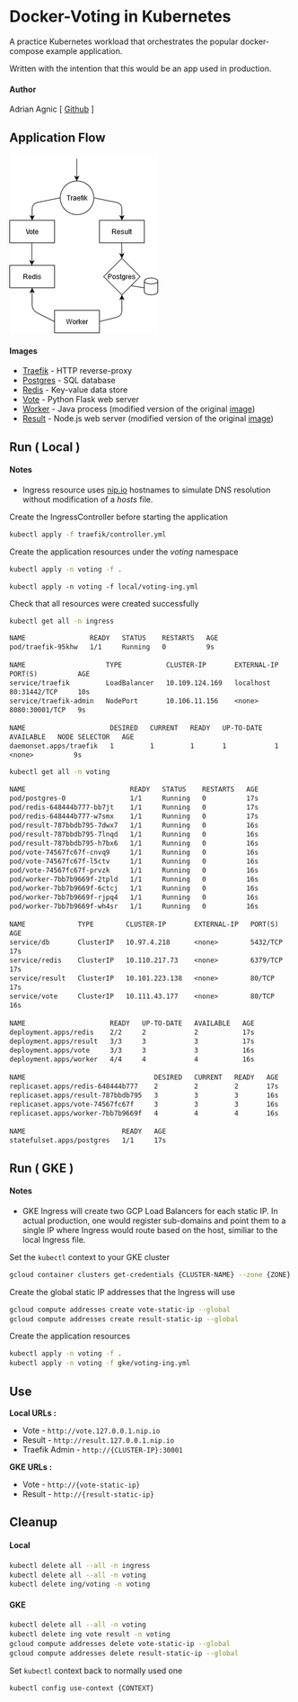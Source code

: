 # Docker-Voting in Kubernetes
A practice Kubernetes workload that orchestrates the popular docker-compose example application.

Written with the intention that this would be an app used in production.

#### Author
Adrian Agnic [ [Github](https://github.com/ajagnic) ]

## Application Flow
![](voting-architecture.png)

#### Images
- [Traefik](https://hub.docker.com/_/traefik) - HTTP reverse-proxy
- [Postgres](https://hub.docker.com/_/postgres) - SQL database
- [Redis](https://hub.docker.com/_/redis) - Key-value data store
- [Vote](https://hub.docker.com/r/dockersamples/examplevotingapp_vote) - Python Flask web server
- [Worker](https://hub.docker.com/r/ajagnic/voting_fixed_worker) - Java process (modified version of the original [image](https://hub.docker.com/r/dockersamples/examplevotingapp_worker))
- [Result](https://hub.docker.com/r/ajagnic/voting_fixed_result) - Node.js web server (modified version of the original [image](https://hub.docker.com/r/dockersamples/examplevotingapp_result))

## Run ( Local )
#### Notes
- Ingress resource uses [nip.io](https://nip.io/) hostnames to simulate DNS resolution without modification of a _hosts_ file.

Create the IngressController before starting the application
```sh
kubectl apply -f traefik/controller.yml
```

Create the application resources under the _voting_ namespace
```sh
kubectl apply -n voting -f .
```
```
kubectl apply -n voting -f local/voting-ing.yml
```

Check that all resources were created successfully
```sh
kubectl get all -n ingress
```
```
NAME                READY   STATUS    RESTARTS   AGE
pod/traefik-95khw   1/1     Running   0          9s

NAME                    TYPE           CLUSTER-IP       EXTERNAL-IP   PORT(S)          AGE
service/traefik         LoadBalancer   10.109.124.169   localhost     80:31442/TCP     10s
service/traefik-admin   NodePort       10.106.11.156    <none>        8080:30001/TCP   9s

NAME                     DESIRED   CURRENT   READY   UP-TO-DATE   AVAILABLE   NODE SELECTOR   AGE
daemonset.apps/traefik   1         1         1       1            1           <none>          9s
```

```sh
kubectl get all -n voting
```
```
NAME                          READY   STATUS    RESTARTS   AGE
pod/postgres-0                1/1     Running   0          17s
pod/redis-648444b777-bb7jt    1/1     Running   0          17s
pod/redis-648444b777-w7smx    1/1     Running   0          17s
pod/result-787bbdb795-7dwx7   1/1     Running   0          16s
pod/result-787bbdb795-7lnqd   1/1     Running   0          16s
pod/result-787bbdb795-h7bx6   1/1     Running   0          16s
pod/vote-74567fc67f-cnvq9     1/1     Running   0          16s
pod/vote-74567fc67f-l5ctv     1/1     Running   0          16s
pod/vote-74567fc67f-prvzk     1/1     Running   0          16s
pod/worker-7bb7b9669f-2tpld   1/1     Running   0          16s
pod/worker-7bb7b9669f-6ctcj   1/1     Running   0          16s
pod/worker-7bb7b9669f-rjpq4   1/1     Running   0          16s
pod/worker-7bb7b9669f-wh4sr   1/1     Running   0          16s

NAME             TYPE        CLUSTER-IP       EXTERNAL-IP   PORT(S)    AGE
service/db       ClusterIP   10.97.4.218      <none>        5432/TCP   17s
service/redis    ClusterIP   10.110.217.73    <none>        6379/TCP   17s
service/result   ClusterIP   10.101.223.138   <none>        80/TCP     17s
service/vote     ClusterIP   10.111.43.177    <none>        80/TCP     16s

NAME                     READY   UP-TO-DATE   AVAILABLE   AGE
deployment.apps/redis    2/2     2            2           17s
deployment.apps/result   3/3     3            3           17s
deployment.apps/vote     3/3     3            3           16s
deployment.apps/worker   4/4     4            4           16s

NAME                                DESIRED   CURRENT   READY   AGE
replicaset.apps/redis-648444b777    2         2         2       17s
replicaset.apps/result-787bbdb795   3         3         3       16s
replicaset.apps/vote-74567fc67f     3         3         3       16s
replicaset.apps/worker-7bb7b9669f   4         4         4       16s

NAME                        READY   AGE
statefulset.apps/postgres   1/1     17s
```

## Run ( GKE )
#### Notes
- GKE Ingress will create two GCP Load Balancers for each static IP. In actual production, one would register sub-domains and point them to a single IP where Ingress would route based on the host, similiar to the local Ingress file.

Set the `kubectl` context to your GKE cluster
```sh
gcloud container clusters get-credentials {CLUSTER-NAME} --zone {ZONE}
```

Create the global static IP addresses that the Ingress will use
```sh
gcloud compute addresses create vote-static-ip --global
gcloud compute addresses create result-static-ip --global
```

Create the application resources
```sh
kubectl apply -n voting -f .
kubectl apply -n voting -f gke/voting-ing.yml
```

## Use
__Local URLs :__
- Vote - `http://vote.127.0.0.1.nip.io`
- Result - `http://result.127.0.0.1.nip.io`
- Traefik Admin - `http://{CLUSTER-IP}:30001`

__GKE URLs :__
- Vote - `http://{vote-static-ip}`
- Result - `http://{result-static-ip}`


## Cleanup
#### Local
```sh
kubectl delete all --all -n ingress
kubectl delete all --all -n voting
kubectl delete ing/voting -n voting
```
#### GKE
```sh
kubectl delete all --all -n voting
kubectl delete ing vote result -n voting
gcloud compute addresses delete vote-static-ip --global
gcloud compute addresses delete result-static-ip --global
```

Set `kubectl` context back to normally used one
```sh
kubectl config use-context {CONTEXT}
```
